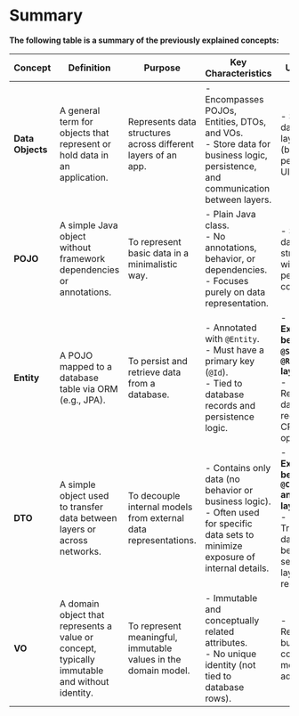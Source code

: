 # Summary
**The following table is a summary of the previously explained concepts:**

| **Concept**      | **Definition**                                                                                | **Purpose**                                                     | **Key Characteristics**                                                                                                                 | **Use Cases**                                                                                                                 |
|------------------|-----------------------------------------------------------------------------------------------|-----------------------------------------------------------------|-----------------------------------------------------------------------------------------------------------------------------------------|-------------------------------------------------------------------------------------------------------------------------------|
| **Data Objects** | A general term for objects that represent or hold data in an application.                     | Represents data structures across different layers of an app.   | - Encompasses POJOs, Entities, DTOs, and VOs.<br> - Store data for business logic, persistence, and communication between layers.       | - Structuring data across layers (business, persistence, UI).                                                                 |
| **POJO**         | A simple Java object without framework dependencies or annotations.                           | To represent basic data in a minimalistic way.                  | - Plain Java class.<br> - No annotations, behavior, or dependencies.<br> - Focuses purely on data representation.                       | - Simple data structures without persistence concerns.                                                                        |
| **Entity**       | A POJO mapped to a database table via ORM (e.g., JPA).                                        | To persist and retrieve data from a database.                   | - Annotated with `@Entity`.<br> - Must have a primary key (`@Id`).<br> - Tied to database records and persistence logic.                | - **Exchanged between `@Service` and `@Repository` layers.**<br> - Representing database records for CRUD operations.         |
| **DTO**          | A simple object used to transfer data between layers or across networks.                      | To decouple internal models from external data representations. | - Contains only data (no behavior or business logic).<br> - Often used for specific data sets to minimize exposure of internal details. | - **Exchanged between `@Controller` and `@Service` layers.**<br> - Transferring data between service layers or API responses. |
| **VO**           | A domain object that represents a value or concept, typically immutable and without identity. | To represent meaningful, immutable values in the domain model.  | - Immutable and conceptually related attributes.<br> - No unique identity (not tied to database rows).                                  | - Representing business concepts like money, addresses.                                                                       |
